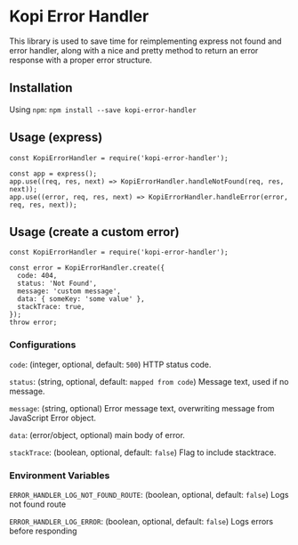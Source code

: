 # Kopi Error Handler
This library is used to save time for reimplementing express not found and error handler, along with a nice and pretty method to return an error response with a proper error structure.

## Installation
Using `npm`:
```npm install --save kopi-error-handler```

## Usage (express)
```
const KopiErrorHandler = require('kopi-error-handler');

const app = express();
app.use((req, res, next) => KopiErrorHandler.handleNotFound(req, res, next));
app.use((error, req, res, next) => KopiErrorHandler.handleError(error, req, res, next));
```

## Usage (create a custom error)
```
const KopiErrorHandler = require('kopi-error-handler');

const error = KopiErrorHandler.create({
  code: 404,
  status: 'Not Found',
  message: 'custom message',
  data: { someKey: 'some value' },
  stackTrace: true,
});
throw error;
```

### Configurations

`code`: (integer, optional, default: `500`) HTTP status code.

`status`: (string, optional, default: `mapped from code`) Message text, used if no message.

`message`: (string, optional) Error message text, overwriting message from JavaScript Error object.

`data`: (error/object, optional) main body of error.

`stackTrace`: (boolean, optional, default: `false`) Flag to include stacktrace.


### Environment Variables

`ERROR_HANDLER_LOG_NOT_FOUND_ROUTE`: (boolean, optional, default: `false`) Logs not found route

`ERROR_HANDLER_LOG_ERROR`: (boolean, optional, default: `false`) Logs errors before responding
